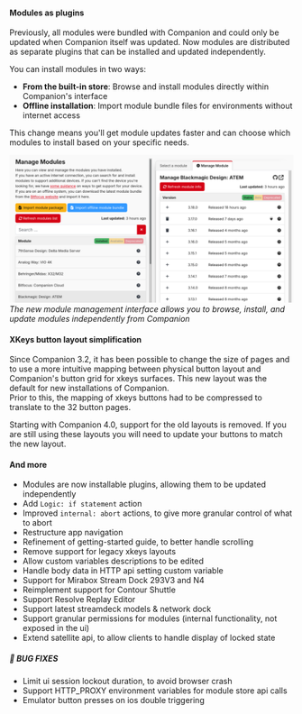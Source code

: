 #### Modules as plugins

Previously, all modules were bundled with Companion and could only be updated when Companion itself was updated. Now modules are distributed as separate plugins that can be installed and updated independently.

You can install modules in two ways:

- **From the built-in store**: Browse and install modules directly within Companion's interface
- **Offline installation**: Import module bundle files for environments without internet access

This change means you'll get module updates faster and can choose which modules to install based on your specific needs.

![Module Management Interface](v4-0-0/module-management.png)
_The new module management interface allows you to browse, install, and update modules independently from Companion_

#### XKeys button layout simplification

Since Companion 3.2, it has been possible to change the size of pages and to use a more intuitive mapping between physical button layout and Companion's button grid for xkeys surfaces. This new layout was the default for new installations of Companion.  
Prior to this, the mapping of xkeys buttons had to be compressed to translate to the 32 button pages.

Starting with Companion 4.0, support for the old layouts is removed. If you are still using these layouts you will need to update your buttons to match the new layout.

#### And more

- Modules are now installable plugins, allowing them to be updated independently
- Add `Logic: if statement` action
- Improved `internal: abort` actions, to give more granular control of what to abort
- Restructure app navigation
- Refinement of getting-started guide, to better handle scrolling
- Remove support for legacy xkeys layouts
- Allow custom variables descriptions to be edited
- Handle body data in HTTP api setting custom variable
- Support for Mirabox Stream Dock 293V3 and N4
- Reimplement support for Contour Shuttle
- Support Resolve Replay Editor
- Support latest streamdeck models & network dock
- Support granular permissions for modules (internal functionality, not exposed in the ui)
- Extend satellite api, to allow clients to handle display of locked state

##### 🐞 BUG FIXES

- Limit ui session lockout duration, to avoid browser crash
- Support HTTP_PROXY environment variables for module store api calls
- Emulator button presses on ios double triggering
